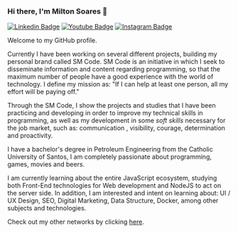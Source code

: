 ### Hi there, I'm Milton Soares 👋

[![Linkedin Badge](https://img.shields.io/badge/linkedin-%230077B5.svg?&style=for-the-badge&logo=linkedin&logoColor=white&link=https://www.linkedin.com/in/soaresmilton/)](https://www.linkedin.com/in/soaresmilton/)
[![Youtube Badge](https://img.shields.io/badge/youtube-%23FF0000.svg?&style=for-the-badge&logo=youtube&logoColor=white)](https://www.youtube.com/channel/UCMsbUh0LDOMQCTBdBXwkFiQ/)
[![Instagram Badge](https://img.shields.io/badge/instagram-%23E4405F.svg?&style=for-the-badge&logo=instagram&logoColor=white&link=https://www.instagram.com/soaresmiltinho/)](https://www.instagram.com/soaresmiltinho/)

Welcome to my GitHub profile.

Currently I have been working on several different projects, building my personal brand called SM Code.
SM Code is an initiative in which I seek to disseminate information and content regarding programming, so that the maximum number of people have a good experience with the world of technology. I define my mission as: "If I can help at least one person, all my effort will be paying off."

 Through the SM Code, I show the projects and studies that I have been practicing and developing in order to improve my technical skills in programming, as well as my development in some <em> soft skills </em> necessary for the job market, such as: communication , visibility, courage, determination and proactivity.

I have a bachelor's degree in Petroleum Engineering from the Catholic University of Santos, I am completely passionate about programming, games, movies and beers.

I am currently learning about the entire JavaScript ecosystem, studying both Front-End technologies for Web development and NodeJS to act on the server side. In addition, I am interested and intent on learning about: UI / UX Design, SEO, Digital Marketing, Data Structure, Docker, among other subjects and technologies.


Check out my other networks by clicking <a href="https://soaresmiltinho.vercel.app/">here</a>.

